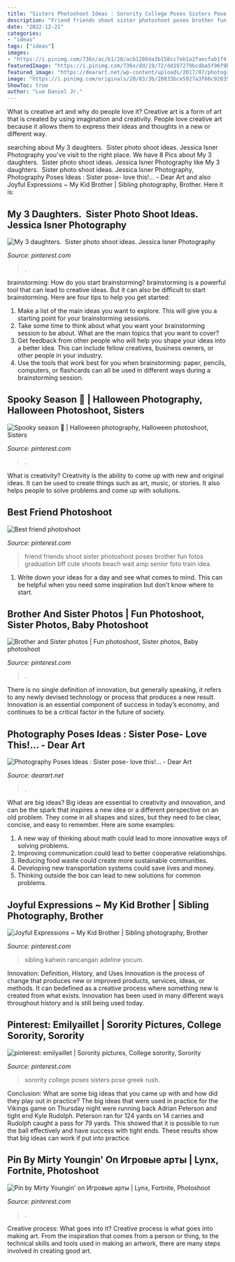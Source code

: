 ```yaml
---
title: "Sisters Photoshoot Ideas : Sorority College Poses Sisters Pose Greek Rush"
description: "Friend friends shoot sister photoshoot poses brother fun fotos graduation bff cute shoots beach wait amp senior foto train idea"
date: "2022-12-21"
categories:
- "ideas"
tags: ["ideas"]
images:
- "https://i.pinimg.com/736x/ac/b1/28/acb1286da3b158cc7eb1a2faecfab1f4.jpg"
featuredImage: "https://i.pinimg.com/736x/dd/19/72/dd197279bcdba5f96f9bea1c7108aac3.jpg"
featured_image: "https://dearart.net/wp-content/uploads/2017/07/photography-poses-ideas-sister-pose-love-this.jpg"
image: "https://i.pinimg.com/originals/20/83/3b/20833bce5927a3f66c920357b86e93dc.jpg"
ShowToc: true
author: "Lue Daniel Jr."
---
```



What is creative art and why do people love it?
Creative art is a form of art that is created by using imagination and creativity. People love creative art because it allows them to express their ideas and thoughts in a new or different way.

	

		
searching about My 3 daughters. ️ Sister photo shoot ideas. Jessica Isner Photography you've visit to the right place. We have 8 Pics about My 3 daughters. ️ Sister photo shoot ideas. Jessica Isner Photography like My 3 daughters. ️ Sister photo shoot ideas. Jessica Isner Photography, Photography Poses Ideas : Sister pose- love this!... - Dear Art and also Joyful Expressions ~ My Kid Brother | Sibling photography, Brother. Here it is:
		
    
## My 3 Daughters. ️ Sister Photo Shoot Ideas. Jessica Isner Photography

<img loading=lazy src="https://i.pinimg.com/originals/07/44/ce/0744cea8239ec125d24c9799f4b44b60.jpg" onerror="this.onerror=null;this.src='https://tse1.mm.bing.net/th?id=OIP.xZMpEiZl0Z54UM7zYNcyrQHaLH&amp;pid=15.1';" alt="My 3 daughters. ️ Sister photo shoot ideas. Jessica Isner Photography">

_Source: pinterest.com_

>. 

	

brainstorming: How do you start brainstorming?
brainstorming is a powerful tool that can lead to creative ideas. But it can also be difficult to start brainstorming. Here are four tips to help you get started: 
1. Make a list of the main ideas you want to explore. This will give you a starting point for your brainstorming sessions.
2. Take some time to think about what you want your brainstorming session to be about. What are the main topics that you want to cover? 
3. Get feedback from other people who will help you shape your ideas into a better idea. This can include fellow creatives, business owners, or other people in your industry. 
4. Use the tools that work best for you when brainstorming: paper, pencils, computers, or flashcards can all be used in different ways during a brainstorming session.

    
## Spooky Season 🎃 | Halloween Photography, Halloween Photoshoot, Sisters

<img loading=lazy src="https://i.pinimg.com/originals/0b/21/15/0b211518470367b3bbc79601ea3a3435.jpg" onerror="this.onerror=null;this.src='https://tse1.mm.bing.net/th?id=OIP.AzL22ABWj4rAhIY2ULUO-wHaLF&amp;pid=15.1';" alt="Spooky season 🎃 | Halloween photography, Halloween photoshoot, Sisters">

_Source: pinterest.com_

>. 

	

What is creativity?
Creativity is the ability to come up with new and original ideas. It can be used to create things such as art, music, or stories. It also helps people to solve problems and come up with solutions.

    
## Best Friend Photoshoot

<img loading=lazy src="https://i.pinimg.com/originals/64/c3/95/64c3953a91500c7ce379760834bdc066.jpg" onerror="this.onerror=null;this.src='https://tse2.mm.bing.net/th?id=OIP.sos4Qct0FiXitJlnJP7uFgHaLE&amp;pid=15.1';" alt="Best friend photoshoot">

_Source: pinterest.com_

>friend friends shoot sister photoshoot poses brother fun fotos graduation bff cute shoots beach wait amp senior foto train idea. 

	

1. Write down your ideas for a day and see what comes to mind. This can be helpful when you need some inspiration but don’t know where to start.

    
## Brother And Sister Photos | Fun Photoshoot, Sister Photos, Baby Photoshoot

<img loading=lazy src="https://i.pinimg.com/736x/ac/b1/28/acb1286da3b158cc7eb1a2faecfab1f4.jpg" onerror="this.onerror=null;this.src='https://tse2.mm.bing.net/th?id=OIP.TJW0HZiZMMsLLIOMlOMocAHaE8&amp;pid=15.1';" alt="Brother and Sister photos | Fun photoshoot, Sister photos, Baby photoshoot">

_Source: pinterest.com_

>. 

	

There is no single definition of innovation, but generally speaking, it refers to any newly devised technology or process that produces a new result. Innovation is an essential component of success in today’s economy, and continues to be a critical factor in the future of society.

    
## Photography Poses Ideas : Sister Pose- Love This!... - Dear Art

<img loading=lazy src="https://dearart.net/wp-content/uploads/2017/07/photography-poses-ideas-sister-pose-love-this.jpg" onerror="this.onerror=null;this.src='https://tse1.mm.bing.net/th?id=OIP.Eg7yD76EuzU_bPjkFsaUEAHaKX&amp;pid=15.1';" alt="Photography Poses Ideas : Sister pose- love this!... - Dear Art">

_Source: dearart.net_

>. 

	

What are big ideas?
Big ideas are essential to creativity and innovation, and can be the spark that inspires a new idea or a different perspective on an old problem. They come in all shapes and sizes, but they need to be clear, concise, and easy to remember. Here are some examples:
1. A new way of thinking about math could lead to more innovative ways of solving problems. 
2. Improving communication could lead to better cooperative relationships. 
3. Reducing food waste could create more sustainable communities. 
4. Developing new transportation systems could save lives and money. 
5. Thinking outside the box can lead to new solutions for common problems.

    
## Joyful Expressions ~ My Kid Brother | Sibling Photography, Brother

<img loading=lazy src="https://i.pinimg.com/originals/20/83/3b/20833bce5927a3f66c920357b86e93dc.jpg" onerror="this.onerror=null;this.src='https://tse2.mm.bing.net/th?id=OIP.5HxRioeL4SiDjSWuKiLgcwHaLH&amp;pid=15.1';" alt="Joyful Expressions ~ My Kid Brother | Sibling photography, Brother">

_Source: pinterest.com_

>sibling kahwin rancangan adeline yocum. 

	

Innovation: Definition, History, and Uses
Innovation is the process of change that produces new or improved products, services, ideas, or methods. It can bedefined as a creative process where something new is created from what exists. Innovation has been used in many different ways throughout history and is still being used today.

    
## Pinterest: Emilyaillet | Sorority Pictures, College Sorority, Sorority

<img loading=lazy src="https://i.pinimg.com/736x/dd/19/72/dd197279bcdba5f96f9bea1c7108aac3.jpg" onerror="this.onerror=null;this.src='https://tse1.mm.bing.net/th?id=OIP.beiVGDnxgnouUxzURguwRAHaIn&amp;pid=15.1';" alt="pinterest: emilyaillet | Sorority pictures, College sorority, Sorority">

_Source: pinterest.com_

>sorority college poses sisters pose greek rush. 

	

Conclusion: What are some big ideas that you came up with and how did they play out in practice?
The big ideas that were used in practice for the Vikings game on Thursday night were running back Adrian Peterson and tight end Kyle Rudolph. Peterson ran for 124 yards on 14 carries and Rudolph caught a pass for 79 yards. This showed that it is possible to run the ball effectively and have success with tight ends. These results show that big ideas can work if put into practice.

    
## Pin By Mirty Youngin&#039; On Игровые арты | Lynx, Fortnite, Photoshoot

<img loading=lazy src="https://i.pinimg.com/736x/63/7d/2f/637d2fe8f5cb28963cfb9a467ed73a6b.jpg" onerror="this.onerror=null;this.src='https://tse3.mm.bing.net/th?id=OIP.27Viz0rt2OUc43ULZ0WMsgHaHa&amp;pid=15.1';" alt="Pin by Mirty Youngin&#039; on Игровые арты | Lynx, Fortnite, Photoshoot">

_Source: pinterest.com_

>. 

	

Creative process: What goes into it?
Creative process is what goes into making art. From the inspiration that comes from a person or thing, to the technical skills and tools used in making an artwork, there are many steps involved in creating good art.

